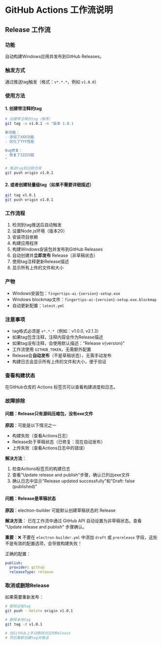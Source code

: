 # GitHub Actions 工作流说明

## Release 工作流

### 功能

自动构建Windows应用并发布到GitHub Releases。

### 触发方式

通过推送tag触发（格式：`v*.*.*`，例如 `v1.0.0`）

### 使用方法

#### 1. 创建带注释的tag

```bash
# 创建带注释的tag（推荐）
git tag -a v1.0.1 -m "版本 1.0.1

新功能：
- 添加了XXX功能
- 优化了YYY性能

Bug修复：
- 修复了ZZZ问题
"

# 推送tag到远程仓库
git push origin v1.0.1
```

#### 2. 或者创建轻量级tag（如果不需要详细描述）

```bash
git tag v1.0.1
git push origin v1.0.1
```

### 工作流程

1. 检测到tag推送后自动触发
2. 设置Node.js环境（版本20）
3. 安装项目依赖
4. 构建应用程序
5. 构建Windows安装包并发布到GitHub Releases
6. 自动创建并**立即发布** Release（非草稿状态）
7. 使用tag注释更新Release描述
8. 显示所有上传的文件和大小

### 产物

- Windows安装包：`fingertips-ai-{version}-setup.exe`
- Windows blockmap文件：`fingertips-ai-{version}-setup.exe.blockmap`
- 自动更新配置：`latest.yml`

### 注意事项

- tag格式必须是 `v*.*.*`（例如：v1.0.0, v2.1.3）
- 如果tag包含注释，注释内容会作为Release描述
- 如果tag没有注释，会使用默认描述："Release v{version}"
- 工作流使用 `GITHUB_TOKEN`，无需额外配置
- Release会**自动发布**（不是草稿状态），无需手动发布
- 构建日志会显示所有上传的文件和大小，便于验证

### 查看构建状态

在GitHub仓库的 Actions 标签页可以查看构建进度和日志。

### 故障排除

#### 问题：Release只有源码压缩包，没有exe文件

**原因**：可能是以下情况之一

- 构建失败（查看Actions日志）
- Release处于草稿状态（已修复：现在自动发布）
- 上传失败（查看Actions日志中的错误）

**解决方法**：

1. 检查Actions标签页的构建日志
2. 查看"Update release and publish"步骤，确认已列出exe文件
3. 确认日志中显示"Release updated successfully"和"Draft: false (published)"

#### 问题：Release是草稿状态

**原因**：electron-builder 可能默认创建草稿状态的 Release

**解决方法**：
已在工作流中通过 GitHub API 自动设置为非草稿状态。查看 "Update release and publish" 步骤确认。

**重要**：❌ 不要在 `electron-builder.yml` 中添加 `draft` 或 `prerelease` 字段，这些不是有效的配置选项，会导致构建失败！

正确的配置：

```yaml
publish:
  provider: github
  releaseType: release
```

### 取消或删除Release

如果需要重新发布：

```bash
# 删除远程tag
git push --delete origin v1.0.1

# 删除本地tag
git tag -d v1.0.1

# 在GitHub上手动删除对应的Release
# 然后重新创建tag并推送
```
